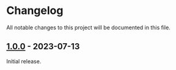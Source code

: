 # Changelog

All notable changes to this project will be documented in this file.

## [1.0.0] - 2023-07-13

Initial release.

[1.0.0]: https://github.com/sebaJoSt/BlaeckTCP/releases/tag/1.0.0
